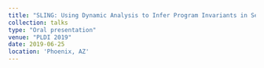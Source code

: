 ```yaml
---
title: "SLING: Using Dynamic Analysis to Infer Program Invariants in Separation Logic"
collection: talks
type: "Oral presentation"
venue: "PLDI 2019"
date: 2019-06-25
location: 'Phoenix, AZ'
---
```

